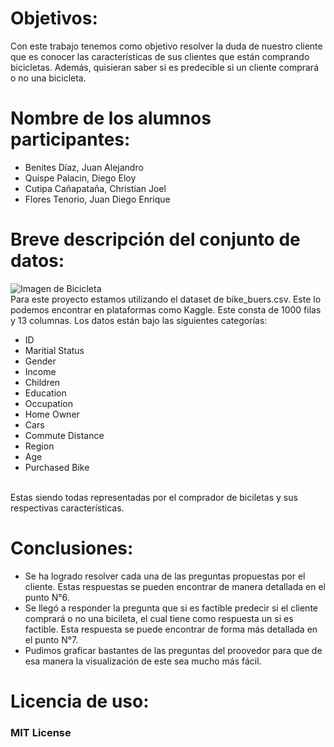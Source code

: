 # Objetivos:
Con este trabajo tenemos como objetivo resolver la duda de nuestro cliente que es conocer las características de sus clientes que están comprando bicicletas. Además, quisieran saber si es predecible si un cliente comprará o no una bicicleta.

# Nombre de los alumnos participantes:

<ul>
  <li>Benites Díaz, Juan Alejandro</li>
  <li>Quispe Palacin, Diego Eloy</li>
  <li>Cutipa Cañapataña, Christian Joel</li>
  <li>Flores Tenorio, Juan Diego Enrique </li>
</ul>

# Breve descripción del conjunto de datos:
![Imagen de Bicicleta](https://assets.simpleviewinc.com/simpleview/image/upload/crm/rockford/kegels-bike-store-abf2324d5056a36_abf2349f-5056-a36a-06c3b6babdf4c18b.jpg)<br>
Para este proyecto estamos utilizando el dataset de bike_buers.csv. Este lo podemos encontrar en plataformas como Kaggle. Este consta de 1000 filas y 13 columnas. Los datos están bajo las siguientes categorías:
<ul>
<li>ID</li>
<li>Maritial Status</li>
<li>Gender</li>
<li>Income</li>
<li>Children</li>
<li>Education</li>
<li>Occupation</li>
<li>Home Owner</li>
<li>Cars</li>
<li>Commute Distance</li>
<li>Region</li>
<li>Age</li>
<li>Purchased Bike</li>
</ul>
<br>
Estas siendo todas representadas por el comprador de biciletas y sus respectivas características.

# Conclusiones:
<ul>
  <li>Se ha logrado resolver cada una de las preguntas propuestas por el cliente. Estas respuestas se pueden encontrar de manera detallada en el punto N°6. </li>
  <li>Se llegó a responder la pregunta que si es factible predecir si el cliente comprará o no una bicileta, el cual tiene como respuesta un si es factible. Esta respuesta se puede encontrar de forma más detallada en el punto N°7. </li>
  <li>Pudimos graficar bastantes de las preguntas del proovedor para que de esa manera la visualización de este sea mucho más fácil. </li>
</ul>

# Licencia de uso:
### MIT License
